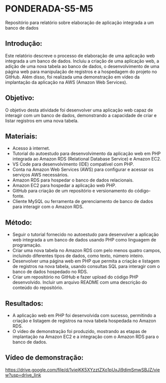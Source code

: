 # PONDERADA-S5-M5
Repositório para relatório sobre elaboração de aplicação integrada a um banco de dados

## Introdução:

Este relatório descreve o processo de elaboração de uma aplicação web integrada a um banco de dados. Incluiu a criação de uma aplicação web, a adição de uma nova tabela ao banco de dados, o desenvolvimento de uma página web para manipulação de registros e a hospedagem do projeto no GitHub. Além disso, foi realizada uma demonstração em vídeo da implantação da aplicação na AWS (Amazon Web Services).

## Objetivo:

O objetivo desta atividade foi desenvolver uma aplicação web capaz de interagir com um banco de dados, demonstrando a capacidade de criar e listar registros em uma nova tabela.

## Materiais:

- Acesso à internet.
- Tutorial do autoestudo para desenvolvimento da aplicação web em PHP integrada ao Amazon RDS (Relational Database Service) e Amazon EC2.
- VS Code para desenvolvimento (IDE) compatível com PHP.
- Conta na Amazon Web Services (AWS) para configurar e acessar os serviços AWS necessários.
- Amazon RDS para hospedar o banco de dados relacionais.
- Amazon EC2 para hospedar a aplicação web PHP.
- GitHub para criação de um repositório e versionamento do código-fonte.
- Cliente MySQL ou ferramenta de gerenciamento de banco de dados para interagir com o Amazon RDS.

## Método:

- Seguir o tutorial fornecido no autoestudo para desenvolver a aplicação web integrada a um banco de dados usando PHP como linguagem de programação.
- Criar uma nova tabela no Amazon RDS com pelo menos quatro campos, incluindo diferentes tipos de dados, como texto, número inteiro.
- Desenvolver uma página web em PHP que permita a criação e listagem de registros na nova tabela, usando consultas SQL para interagir com o banco de dados hospedado no RDS.
- Criar um repositório no GitHub e fazer upload do código PHP desenvolvido. Incluir um arquivo README com uma descrição do conteúdo do repositório.

## Resultados:

- A aplicação web em PHP foi desenvolvida com sucesso, permitindo a criação e listagem de registros na nova tabela hospedada no Amazon RDS.
- O vídeo de demonstração foi produzido, mostrando as etapas de implantação na Amazon EC2 e a integração com o Amazon RDS para o banco de dados.

## Vídeo de demonstração:
https://drive.google.com/file/d/1viejKK5XYzztZXo1pUxJi9dimSmwSBJZ/view?usp=drive_link
